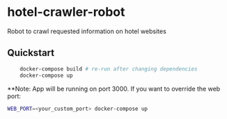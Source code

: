 # hotel-crawler-robot
Robot to crawl requested information on hotel websites

## Quickstart
```sh
    docker-compose build # re-run after changing dependencies
    docker-compose up
```
**Note: App will be running on port 3000. If you want to override the web port:
```sh
WEB_PORT=<your_custom_port> docker-compose up
```
